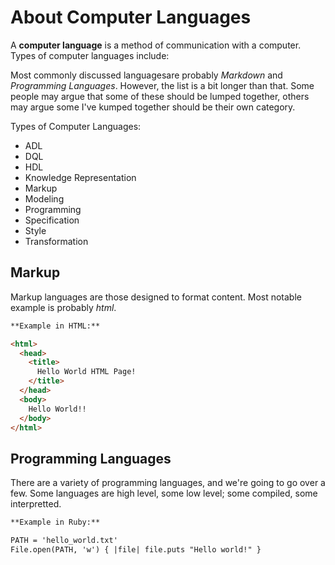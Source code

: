 # About Computer Languages

A **computer language** is a method of communication with a computer. Types of computer languages include:

Most commonly discussed languagesare probably _Markdown_ and _Programming Languages_. However, the list is a bit longer than that. Some people may argue that some of these should be lumped together, others may argue some I've kumped together should be their own category.

Types of Computer Languages:
- ADL
- DQL
- HDL
- Knowledge Representation
- Markup
- Modeling
- Programming
- Specification
- Style
- Transformation


## Markup

Markup languages are those designed to format content. Most notable example is probably _html_.

```markdown
**Example in HTML:**

<html>
  <head>
    <title>
      Hello World HTML Page!
    </title>
  </head>
  <body>
    Hello World!!
  </body>
</html>
```


## Programming Languages

There are a variety of programming languages, and we're going to go over a few. Some languages are high level, some low level; some compiled, some interpretted.

```markdown
**Example in Ruby:**

PATH = 'hello_world.txt'
File.open(PATH, 'w') { |file| file.puts "Hello world!" }
```




